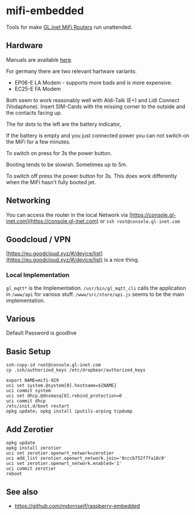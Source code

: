 # mifi-embedded
Tools for make [GL.inet MiFi Routers](https://openwrt.org/toh/gl.inet/gl-mifi?s[]=mifi) run unattended.

## Hardware

Manuals are available [here](http://download.gl-inet.com/download/mifi/).

For germany there are two relevant hartware variants:

* EP06-E LA Modem - supports more bads and is more expensive.
* EC25-E FA Modem

Both seem to work reasonably well with Aldi-Talk (E+) and Lidl Connect (Vodaphone).
Insert SIM-Cards with the missing corner to the outside and the contacts facing up.

The for dots to the left are the battery indicator,

If the battery is empty  and you just connected power you can not switch on the MiFi for a few minutes.

To switch on press for 3s the power button.

Booting tends to be slowish. Sometimes up to 5m.

To switch off press the power button for 3s. This does work differently when the MiFi hasn't fully booted jet.

## Networking

You can access the router in the local Network via [https://console.gl-inet.com](https://console.gl-inet.com) or `ssh root@console.gl-inet.com`

## Goodcloud / VPN

[https://eu.goodcloud.xyz/#/device/list](https://eu.goodcloud.xyz/#/device/list) is a nice thing.

### Local Implementation

`gl_mqtt*` is the Implementation. `/usr/bin/gl_mqtt_cli` calls the application in `/www/api` for various stuff.  `/www/src/store/api.js` seems to be the main implementation.

## Various

Default Password is goodlive

## Basic Setup

```
ssh-copy-id root@console.gl-inet.com
cp .ssh/authorized_keys /etc/dropbear/authorized_keys
```

```
export NAME=mifi-929
uci set system.@system[0].hostname=${NAME}
uci commit system
uci set dhcp.@dnsmasq[0].rebind_protection=0
uci commit dhcp
/etc/init.d/boot restart
opkg update; opkg install iputils-arping tcpdump
```

## Add Zerotier

```
opkg update
opkg install zerotier
uci set zerotier.openwrt_network=zerotier
uci add_list zerotier.openwrt_network.join='0cccb752f7fa18c9'
uci set zerotier.openwrt_network.enabled='1'
uci commit zerotier
reboot
```

## See also

* https://github.com/mdornseif/raspberry-embedded
